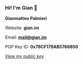 ### Hi! I'm Gian 👋

**Gianmatteo Palmieri** 

Website: **gian.im**

Email: **mail@gian.im**

PGP Key ID: **0x78CF179AB5766850**

*[View my public key](https://github.com/mrgian/mrgian/raw/main/public.key)*

